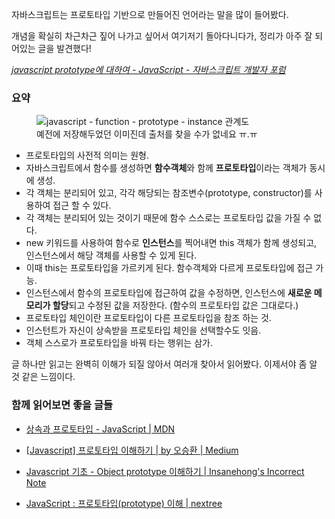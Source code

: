 자바스크립트는 프로토타입 기반으로 만들어진 언어라는 말을 많이 들어봤다.

개념을 확실히 차근차근 짚어 나가고 싶어서 여기저기 돌아다니다가,
정리가 아주 잘 되어있는 글을 발견했다!

_[javascript prototype에 대하여 - JavaScript - 자바스크립트 개발자 포럼](https://jsdev.kr/t/javascript-prototype/2853)_

### 요약 

<figure>
  <img src="/posts/images/javascript-prototype/i54g-230103-135425.png" alt="javascript - function - prototype - instance 관계도 ">
  <figcaption>예전에 저장해두었던 이미진데 출처를 찾을 수가 없네요 ㅠ.ㅠ</figcaption>
</figure>

- 프로토타입의 사전적 의미는 원형.
- 자바스크립트에서 함수를 생성하면 **함수객체**와 함께 **프로토타입**이라는 객체가 동시에 생성.
- 각 객체는 분리되어 있고, 각각 해당되는 참조변수(prototype, constructor)를 사용하여 접근 할 수 있다.
- 각 객체는 분리되어 있는 것이기 때문에 함수 스스로는 프로토타입 값을 가질 수 없다.
- new 키워드를 사용하여 함수로 **인스턴스**를 찍어내면 this 객체가 함께 생성되고, 인스턴스에서 해당 객체를 사용할 수 있게 된다.
- 이때 this는 프로토타입을 가르키게 된다. 함수객체와 다르게 프로토타입에 접근 가능.
- 인스턴스에서 함수의 프로토타입에 접근하여 값을 수정하면, 인스턴스에 **새로운 메모리가 할당**되고 수정된 값을 저장한다. (함수의 프로토타입 값은 그대로다.)
- 프로토타입 체인이란 프로토타입이 다른 프로토타입을 참조 하는 것.
- 인스턴트가 자신이 상속받을 프로토타입 체인을 선택할수도 잇음.
- 객체 스스로가 프로토타입을 바꿔 타는 행위는 삼가.


글 하나만 읽고는 완벽히 이해가 되질 않아서 여러개 찾아서 읽어봤다.
이제서야 좀 알 것 같은 느낌이다.

### 함께 읽어보면 좋을 글들

- [상속과 프로토타입 - JavaScript | MDN](https://developer.mozilla.org/ko/docs/Web/JavaScript/Guide/Inheritance_and_the_prototype_chain)

- [[Javascript] 프로토타입 이해하기 | by 오승환 | Medium](https://medium.com/@bluesh55/javascript-prototype-%EC%9D%B4%ED%95%B4%ED%95%98%EA%B8%B0-f8e67c286b67)

- [Javascript 기초 - Object prototype 이해하기 |  Insanehong's Incorrect Note](http://insanehong.kr/post/javascript-prototype/)

- [JavaScript : 프로토타입(prototype) 이해 | nextree](http://www.nextree.co.kr/p7323/)
